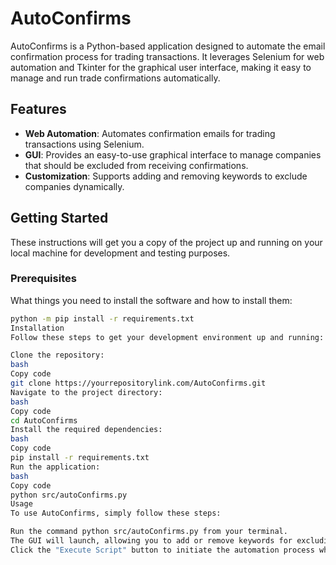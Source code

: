 # AutoConfirms

AutoConfirms is a Python-based application designed to automate the email confirmation process for trading transactions. It leverages Selenium for web automation and Tkinter for the graphical user interface, making it easy to manage and run trade confirmations automatically.

## Features

- **Web Automation**: Automates confirmation emails for trading transactions using Selenium.
- **GUI**: Provides an easy-to-use graphical interface to manage companies that should be excluded from receiving confirmations.
- **Customization**: Supports adding and removing keywords to exclude companies dynamically.

## Getting Started

These instructions will get you a copy of the project up and running on your local machine for development and testing purposes.

### Prerequisites

What things you need to install the software and how to install them:

```bash
python -m pip install -r requirements.txt
Installation
Follow these steps to get your development environment up and running:

Clone the repository:
bash
Copy code
git clone https://yourrepositorylink.com/AutoConfirms.git
Navigate to the project directory:
bash
Copy code
cd AutoConfirms
Install the required dependencies:
bash
Copy code
pip install -r requirements.txt
Run the application:
bash
Copy code
python src/autoConfirms.py
Usage
To use AutoConfirms, simply follow these steps:

Run the command python src/autoConfirms.py from your terminal.
The GUI will launch, allowing you to add or remove keywords for excluding companies.
Click the "Execute Script" button to initiate the automation process which will manage email confirmations based on your settings.
